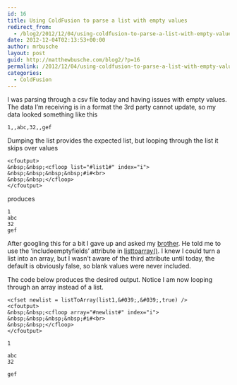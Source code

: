 ```yaml
---
id: 16
title: Using ColdFusion to parse a list with empty values
redirect_from:
  - /blog2/2012/12/04/using-coldfusion-to-parse-a-list-with-empty-values/
date: 2012-12-04T02:13:53+00:00
author: mrbusche
layout: post
guid: http://matthewbusche.com/blog2/?p=16
permalink: /2012/12/04/using-coldfusion-to-parse-a-list-with-empty-values/
categories:
  - ColdFusion
---
```

I was parsing through a csv file today and having issues with empty values. The data I&#8217;m receiving is in a format the 3rd party cannot update, so my data looked something like this

    1,,abc,32,,gef


Dumping the list provides the expected list, but looping through the list it skips over values

    <cfoutput>
    &nbsp;&nbsp;<cfloop list="#list1#" index="i">
    &nbsp;&nbsp;&nbsp;&nbsp;#i#<br>
    &nbsp;&nbsp;</cfloop>
    </cfoutput>




produces

    1
    abc
    32
    gef


After googling this for a bit I gave up and asked my [brother](http://twitter.com/busches). He told me to use the &#8216;includeemptyfields&#8217; attribute in [listtoarray()](http://help.adobe.com/en_US/ColdFusion/9.0/CFMLRef/WSc3ff6d0ea77859461172e0811cbec22c24-7f0f.html). I knew I could turn a list into an array, but I wasn&#8217;t aware of the third attribute until today, the default is obviously false, so blank values were never included.

The code below produces the desired output. Notice I am now looping through an array instead of a list.

    <cfset newlist = listToArray(list1,&#039;,&#039;,true) />
    <cfoutput>
    &nbsp;&nbsp;<cfloop array="#newlist#" index="i">
    &nbsp;&nbsp;&nbsp;&nbsp;#i#<br>
    &nbsp;&nbsp;</cfloop>
    </cfoutput>

    1

    abc
    32

    gef